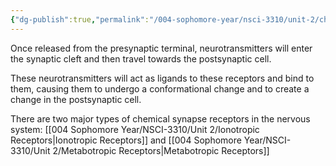 ```yaml
---
{"dg-publish":true,"permalink":"/004-sophomore-year/nsci-3310/unit-2/chemical-synapse-receptors/"}
---
```


Once released from the presynaptic terminal, neurotransmitters will enter the synaptic cleft and then travel towards the postsynaptic cell.

These neurotransmitters will act as ligands to these receptors and bind to them, causing them to undergo a conformational change and to create a change in the postsynaptic cell.

There are two major types of chemical synapse receptors in the nervous system: [[004 Sophomore Year/NSCI-3310/Unit 2/Ionotropic Receptors\|Ionotropic Receptors]] and [[004 Sophomore Year/NSCI-3310/Unit 2/Metabotropic Receptors\|Metabotropic Receptors]]

